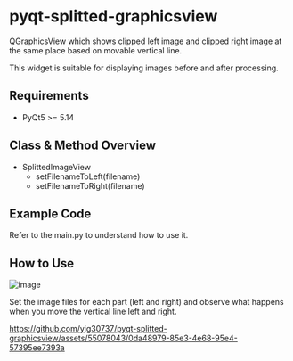 # pyqt-splitted-graphicsview
QGraphicsView which shows clipped left image and clipped right image at the same place based on movable vertical line.

This widget is suitable for displaying images before and after processing.

## Requirements
* PyQt5 >= 5.14

## Class & Method Overview
* SplittedImageView
  * setFilenameToLeft(filename)
  * setFilenameToRight(filename)
 
## Example Code
Refer to the main.py to understand how to use it.

## How to Use
![image](https://github.com/yjg30737/pyqt-splitted-graphicsview/assets/55078043/42363867-02a0-4a46-a8a1-f4ef8343727c)

Set the image files for each part (left and right) and observe what happens when you move the vertical line left and right.

https://github.com/yjg30737/pyqt-splitted-graphicsview/assets/55078043/0da48979-85e3-4e68-95e4-57395ee7393a


